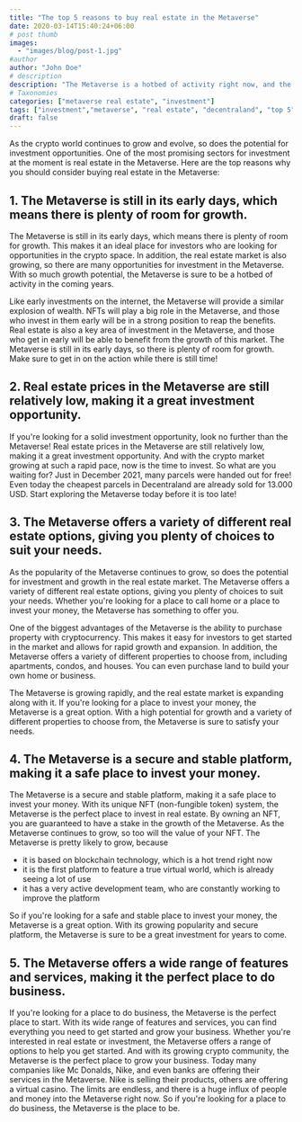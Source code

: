 ```yaml
---
title: "The top 5 reasons to buy real estate in the Metaverse"
date: 2020-03-14T15:40:24+06:00
# post thumb
images:
  - "images/blog/post-1.jpg"
#author
author: "John Doe"
# description
description: "The Metaverse is a hotbed of activity right now, and the real estate market is growing rapidly. If you're looking for a place to invest your money, the Metaverse is a great option. With its high potential for growth and wide range of features and services, the Metaverse is sure to satisfy."
# Taxonomies
categories: ["metaverse real estate", "investment"]
tags: ["investment","metaverse", "real estate", "decentraland", "top 5"]
draft: false
---
```


As the crypto world continues to grow and evolve, so does the potential for investment opportunities. One of the most promising sectors for investment at the moment is real estate in the Metaverse. Here are the top reasons why you should consider buying real estate in the Metaverse:

## 1. The Metaverse is still in its early days, which means there is plenty of room for growth.

The Metaverse is still in its early days, which means there is plenty of room for growth. This makes it an ideal place for investors who are looking for opportunities in the crypto space. In addition, the real estate market is also growing, so there are many opportunities for investment in the Metaverse. With so much growth potential, the Metaverse is sure to be a hotbed of activity in the coming years.

Like early investments on the internet, the Metaverse will provide a similar explosion of wealth. 
NFTs will play a big role in the Metaverse, and those who invest in them early will be in a strong position to reap the benefits. Real estate is also a key area of investment in the Metaverse, and those who get in early will be able to benefit from the growth of this market. The Metaverse is still in its early days, so there is plenty of room for growth. Make sure to get in on the action while there is still time!

## 2. Real estate prices in the Metaverse are still relatively low, making it a great investment opportunity.

If you're looking for a solid investment opportunity, look no further than the Metaverse! Real estate prices in the Metaverse are still relatively low, making it a great investment opportunity. And with the crypto market growing at such a rapid pace, now is the time to invest. So what are you waiting for? 
Just in December 2021, many parcels were handed out for free! Even today the cheapest parcels in Decentraland are already sold for 13.000 USD.
Start exploring the Metaverse today before it is too late!

## 3. The Metaverse offers a variety of different real estate options, giving you plenty of choices to suit your needs.

As the popularity of the Metaverse continues to grow, so does the potential for investment and growth in the real estate market. The Metaverse offers a variety of different real estate options, giving you plenty of choices to suit your needs. Whether you're looking for a place to call home or a place to invest your money, the Metaverse has something to offer you.

One of the biggest advantages of the Metaverse is the ability to purchase property with cryptocurrency. This makes it easy for investors to get started in the market and allows for rapid growth and expansion. In addition, the Metaverse offers a variety of different properties to choose from, including apartments, condos, and houses. You can even purchase land to build your own home or business.

The Metaverse is growing rapidly, and the real estate market is expanding along with it. If you're looking for a place to invest your money, the Metaverse is a great option. With a high potential for growth and a variety of different properties to choose from, the Metaverse is sure to satisfy your needs.

## 4. The Metaverse is a secure and stable platform, making it a safe place to invest your money.

The Metaverse is a secure and stable platform, making it a safe place to invest your money. With its unique NFT (non-fungible token) system, the Metaverse is the perfect place to invest in real estate. By owning an NFT, you are guaranteed to have a stake in the growth of the Metaverse. As the Metaverse continues to grow, so too will the value of your NFT. 
The Metaverse is pretty likely to grow, because 
- it is based on blockchain technology, which is a hot trend right now 
- it is the first platform to feature a true virtual world, which is already seeing a lot of use 
- it has a very active development team, who are constantly working to improve the platform

So if you're looking for a safe and stable place to invest your money, the Metaverse is a great option. With its growing popularity and secure platform, the Metaverse is sure to be a great investment for years to come.

## 5. The Metaverse offers a wide range of features and services, making it the perfect place to do business.

If you're looking for a place to do business, the Metaverse is the perfect place to start. With its wide range of features and services, you can find everything you need to get started and grow your business. Whether you're interested in real estate or investment, the Metaverse offers a range of options to help you get started. And with its growing crypto community, the Metaverse is the perfect place to grow your business. 
Today many companies like Mc Donalds, Nike, and even banks are offering their services in the Metaverse. Nike is selling their products, others are offering a virtual casino. The limits are endless, and there is a huge influx of people and money into the Metaverse right now. So if you're looking for a place to do business, the Metaverse is the place to be.